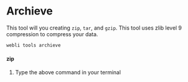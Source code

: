 # Archieve

This tool will you creating `zip`, `tar`, and `gzip`. This tool uses zlib level 9 compression to compress your data.

```bash
webli tools archieve
```

#### zip

1. Type the above command in your terminal 